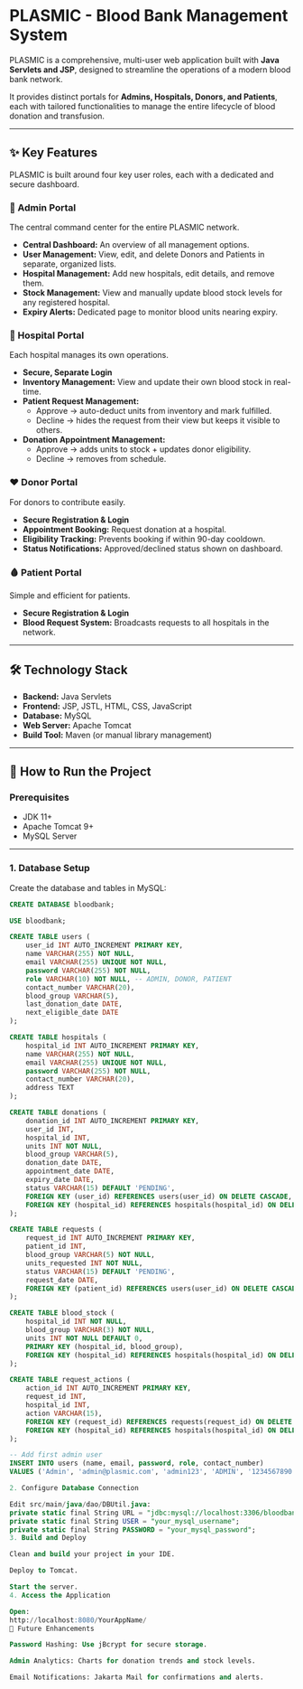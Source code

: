 # PLASMIC - Blood Bank Management System
<!-- Replace with your actual logo URL if you have one -->

PLASMIC is a comprehensive, multi-user web application built with **Java Servlets and JSP**, designed to streamline the operations of a modern blood bank network.  

It provides distinct portals for **Admins, Hospitals, Donors, and Patients**, each with tailored functionalities to manage the entire lifecycle of blood donation and transfusion.  

---

## ✨ Key Features  

PLASMIC is built around four key user roles, each with a dedicated and secure dashboard.  

### 👤 Admin Portal
The central command center for the entire PLASMIC network.  
- **Central Dashboard:** An overview of all management options.  
- **User Management:** View, edit, and delete Donors and Patients in separate, organized lists.  
- **Hospital Management:** Add new hospitals, edit details, and remove them.  
- **Stock Management:** View and manually update blood stock levels for any registered hospital.  
- **Expiry Alerts:** Dedicated page to monitor blood units nearing expiry.  

### 🏥 Hospital Portal
Each hospital manages its own operations.  
- **Secure, Separate Login**  
- **Inventory Management:** View and update their own blood stock in real-time.  
- **Patient Request Management:**  
  - Approve → auto-deduct units from inventory and mark fulfilled.  
  - Decline → hides the request from their view but keeps it visible to others.  
- **Donation Appointment Management:**  
  - Approve → adds units to stock + updates donor eligibility.  
  - Decline → removes from schedule.  

### ❤️ Donor Portal
For donors to contribute easily.  
- **Secure Registration & Login**  
- **Appointment Booking:** Request donation at a hospital.  
- **Eligibility Tracking:** Prevents booking if within 90-day cooldown.  
- **Status Notifications:** Approved/declined status shown on dashboard.  

### 🩸 Patient Portal
Simple and efficient for patients.  
- **Secure Registration & Login**  
- **Blood Request System:** Broadcasts requests to all hospitals in the network.  

---

## 🛠️ Technology Stack
- **Backend:** Java Servlets  
- **Frontend:** JSP, JSTL, HTML, CSS, JavaScript  
- **Database:** MySQL  
- **Web Server:** Apache Tomcat  
- **Build Tool:** Maven (or manual library management)  

---

## 🚀 How to Run the Project

### Prerequisites
- JDK 11+  
- Apache Tomcat 9+  
- MySQL Server  

---

### 1. Database Setup
Create the database and tables in MySQL:

```sql
CREATE DATABASE bloodbank;

USE bloodbank;

CREATE TABLE users (
    user_id INT AUTO_INCREMENT PRIMARY KEY,
    name VARCHAR(255) NOT NULL,
    email VARCHAR(255) UNIQUE NOT NULL,
    password VARCHAR(255) NOT NULL,
    role VARCHAR(10) NOT NULL, -- ADMIN, DONOR, PATIENT
    contact_number VARCHAR(20),
    blood_group VARCHAR(5),
    last_donation_date DATE,
    next_eligible_date DATE
);

CREATE TABLE hospitals (
    hospital_id INT AUTO_INCREMENT PRIMARY KEY,
    name VARCHAR(255) NOT NULL,
    email VARCHAR(255) UNIQUE NOT NULL,
    password VARCHAR(255) NOT NULL,
    contact_number VARCHAR(20),
    address TEXT
);

CREATE TABLE donations (
    donation_id INT AUTO_INCREMENT PRIMARY KEY,
    user_id INT,
    hospital_id INT,
    units INT NOT NULL,
    blood_group VARCHAR(5),
    donation_date DATE,
    appointment_date DATE,
    expiry_date DATE,
    status VARCHAR(15) DEFAULT 'PENDING',
    FOREIGN KEY (user_id) REFERENCES users(user_id) ON DELETE CASCADE,
    FOREIGN KEY (hospital_id) REFERENCES hospitals(hospital_id) ON DELETE CASCADE
);

CREATE TABLE requests (
    request_id INT AUTO_INCREMENT PRIMARY KEY,
    patient_id INT,
    blood_group VARCHAR(5) NOT NULL,
    units_requested INT NOT NULL,
    status VARCHAR(15) DEFAULT 'PENDING',
    request_date DATE,
    FOREIGN KEY (patient_id) REFERENCES users(user_id) ON DELETE CASCADE
);

CREATE TABLE blood_stock (
    hospital_id INT NOT NULL,
    blood_group VARCHAR(3) NOT NULL,
    units INT NOT NULL DEFAULT 0,
    PRIMARY KEY (hospital_id, blood_group),
    FOREIGN KEY (hospital_id) REFERENCES hospitals(hospital_id) ON DELETE CASCADE
);

CREATE TABLE request_actions (
    action_id INT AUTO_INCREMENT PRIMARY KEY,
    request_id INT,
    hospital_id INT,
    action VARCHAR(15),
    FOREIGN KEY (request_id) REFERENCES requests(request_id) ON DELETE CASCADE,
    FOREIGN KEY (hospital_id) REFERENCES hospitals(hospital_id) ON DELETE CASCADE
);

-- Add first admin user
INSERT INTO users (name, email, password, role, contact_number)
VALUES ('Admin', 'admin@plasmic.com', 'admin123', 'ADMIN', '1234567890');

2. Configure Database Connection

Edit src/main/java/dao/DBUtil.java:
private static final String URL = "jdbc:mysql://localhost:3306/bloodbank";
private static final String USER = "your_mysql_username";
private static final String PASSWORD = "your_mysql_password";
3. Build and Deploy

Clean and build your project in your IDE.

Deploy to Tomcat.

Start the server.
4. Access the Application

Open:
http://localhost:8080/YourAppName/
🌟 Future Enhancements

Password Hashing: Use jBcrypt for secure storage.

Admin Analytics: Charts for donation trends and stock levels.

Email Notifications: Jakarta Mail for confirmations and alerts.
